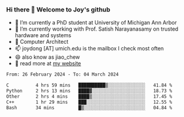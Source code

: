### Hi there 👋 Welcome to Joy's github

- 🔭 I’m currently a PhD student at University of Michigan Ann Arbor
- 🌱 I’m currently working with Prof. Satish Narayanasamy on trusted hardware and systems
- 👯 Computer Architect
- 📫 joydong [AT] umich.edu is the mailbox I check most often
- 😄 also know as jiao_chew
- 💬 read more at [my website](https://joydddd.github.io/)
<!--START_SECTION:waka-->

```txt
From: 26 February 2024 - To: 04 March 2024

C          4 hrs 59 mins   ██████████▒░░░░░░░░░░░░░░   41.84 %
Python     2 hrs 13 mins   ████▓░░░░░░░░░░░░░░░░░░░░   18.73 %
Other      2 hrs 4 mins    ████▒░░░░░░░░░░░░░░░░░░░░   17.45 %
C++        1 hr 29 mins    ███░░░░░░░░░░░░░░░░░░░░░░   12.55 %
Bash       34 mins         █▒░░░░░░░░░░░░░░░░░░░░░░░   04.84 %
```

<!--END_SECTION:waka-->
